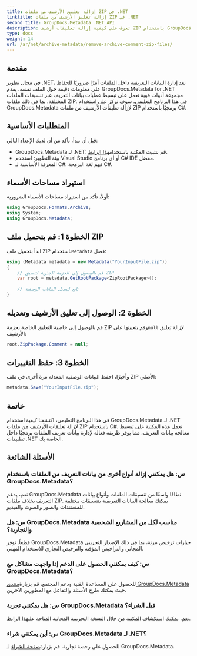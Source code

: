 ```yaml
---
title: إزالة تعليق الأرشيف من ملفات ZIP في .NET
linktitle: إزالة تعليق الأرشيف من ملفات ZIP في .NET
second_title: GroupDocs.Metadata .NET API
description: تعرف على كيفية إزالة تعليقات أرشيف ZIP باستخدام GroupDocs.Metadata لـ .NET. تعزيز مهارات إدارة البيانات الوصفية الخاصة بك.
type: docs
weight: 14
url: /ar/net/archive-metadata/remove-archive-comment-zip-files/
---
```

## مقدمة
في مجال تطوير .NET، تعد إدارة البيانات التعريفية داخل الملفات أمرًا ضروريًا للحفاظ على معلومات دقيقة حول الملف نفسه. يقدم GroupDocs.Metadata for .NET مجموعة أدوات قوية تعمل على تبسيط عمليات بيانات التعريف عبر تنسيقات الملفات المختلفة، بما في ذلك ملفات ZIP. في هذا البرنامج التعليمي، سوف نركز على استخدام GroupDocs.Metadata لإزالة تعليقات الأرشيف من ملفات ZIP برمجيًا باستخدام C#. 
## المتطلبات الأساسية
قبل أن نبدأ، تأكد من أن لديك الإعداد التالي:
-  GroupDocs.Metadata لـ .NET: قم بتثبيت المكتبة باستخدام[هذا الرابط](https://releases.groupdocs.com/metadata/net/).
- بيئة التطوير: استخدم Visual Studio أو أي برنامج C# IDE مفضل.
- المعرفة الأساسية لـ C#: فهم لغة البرمجة C#.

## استيراد مساحات الأسماء
أولاً، تأكد من استيراد مساحات الأسماء الضرورية:
```csharp
using GroupDocs.Formats.Archive;
using System;
using GroupDocs.Metadata;
```

## الخطوة 1: قم بتحميل ملف ZIP
 ابدأ بتحميل ملف ZIP باستخدام`Metadata` فصل:
```csharp
using (Metadata metadata = new Metadata("YourInputFile.zip"))
{
    // قم بالوصول إلى الحزمة الجذرية لتنسيق ZIP
    var root = metadata.GetRootPackage<ZipRootPackage>();
    
    // تابع لتعديل البيانات الوصفية
}
```
## الخطوة 2: الوصول إلى تعليق الأرشيف وتعديله
قم بالوصول إلى خاصية التعليق الخاصة بحزمة ZIP وقم بتعيينها على`null` لإزالة تعليق الأرشيف:
```csharp
root.ZipPackage.Comment = null;
```
## الخطوة 3: حفظ التغييرات
وأخيرًا، احفظ البيانات الوصفية المعدلة مرة أخرى في ملف ZIP الأصلي:
```csharp
metadata.Save("YourInputFile.zip");
```

## خاتمة
في هذا البرنامج التعليمي، اكتشفنا كيفية استخدام GroupDocs.Metadata لـ .NET لإزالة تعليقات الأرشيف من ملفات ZIP باستخدام C#. تعمل هذه المكتبة على تبسيط معالجة بيانات التعريف، مما يوفر طريقة فعالة لإدارة بيانات تعريف الملفات برمجيًا داخل تطبيقات .NET الخاصة بك.

## الأسئلة الشائعة
### س: هل يمكنني إزالة أنواع أخرى من بيانات التعريف من الملفات باستخدام GroupDocs.Metadata؟
نعم، يدعم GroupDocs.Metadata نطاقًا واسعًا من تنسيقات الملفات وأنواع بيانات التعريف بخلاف ملفات ZIP. يمكنك معالجة البيانات التعريفية بتنسيقات مختلفة للمستندات والصور والصوت والفيديو.
### س: هل GroupDocs.Metadata مناسب لكل من المشاريع الشخصية والتجارية؟
قطعاً. توفر GroupDocs.Metadata خيارات ترخيص مرنة، بما في ذلك الإصدار التجريبي المجاني والتراخيص المؤقتة والترخيص التجاري للاستخدام المهني.
### س: كيف يمكنني الحصول على الدعم إذا واجهت مشاكل مع GroupDocs.Metadata؟
 للحصول على المساعدة الفنية ودعم المجتمع، قم بزيارة[منتدى GroupDocs.Metadata](https://forum.groupdocs.com/c/metadata/14) حيث يمكنك طرح الأسئلة والتفاعل مع المطورين الآخرين.
### س: هل يمكنني تجربة GroupDocs.Metadata قبل الشراء؟
 نعم، يمكنك استكشاف المكتبة من خلال النسخة التجريبية المجانية المتاحة على[هذا الرابط](https://releases.groupdocs.com/).
### س: أين يمكنني شراء GroupDocs.Metadata لـ .NET؟
 للحصول على رخصة تجارية، قم بزيارة[صفحة الشراء](https://purchase.groupdocs.com/buy) لـ GroupDocs.Metadata.